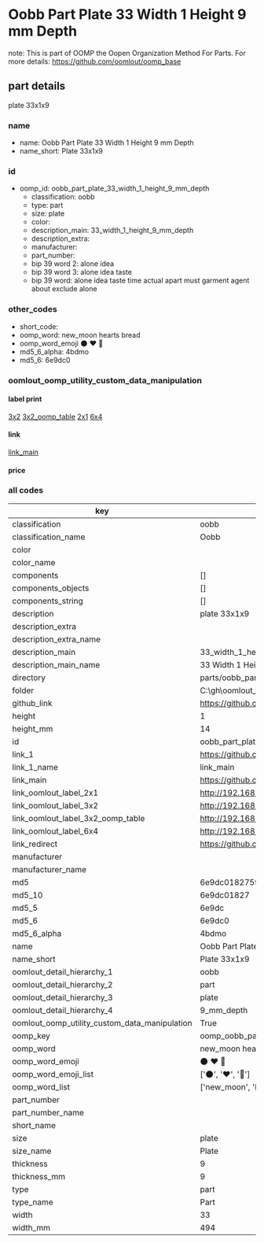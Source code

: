 # Oobb Part Plate 33 Width 1 Height 9 mm Depth  

note: This is part of OOMP the Oopen Organization Method For Parts. For more details: https://github.com/oomlout/oomp_base

##  part details
  



plate 33x1x9



### name
* name: Oobb Part Plate 33 Width 1 Height 9 mm Depth
* name_short: Plate 33x1x9 
### id
* oomp_id: oobb_part_plate_33_width_1_height_9_mm_depth
  * classification: oobb
  * type: part
  * size: plate
  * color: 
  * description_main: 33_width_1_height_9_mm_depth
  * description_extra: 
  * manufacturer: 
  * part_number: 
  * bip 39 word 2: alone idea
  * bip 39 word 3: alone idea taste
  * bip 39 word: alone idea taste time actual apart must garment agent about exclude alone

### other_codes
* short_code: 
* oomp_word: new_moon hearts bread
* oomp_word_emoji :new_moon: :hearts: :bread:
* md5_6_alpha: 4bdmo
* md5_6: 6e9dc0






### oomlout_oomp_utility_custom_data_manipulation
#### label print
[3x2](http://192.168.1.245:1112/?label=oomp%204bdmo)
[3x2_oomp_table](http://192.168.1.108:1112/?label=oomp%204bdmo)
[2x1](http://192.168.1.242:1112/?label=oomp%204bdmo)
[6x4](http://192.168.1.55:1112/?label=oomp%204bdmo)    

#### link

[link_main](https://github.com/oomlout/oomlout_oobb_version_4_generated_parts/tree/main/navigation_oomp/oobb/part/plate/33_width_1_height_9_mm_depth/part)                              

#### price







### all codes 
| key | value |  
| --- | --- |  
| classification | oobb |  
| classification_name | Oobb |  
| color |  |  
| color_name |  |  
| components | [] |  
| components_objects | [] |  
| components_string | [] |  
| description | plate 33x1x9 |  
| description_extra |  |  
| description_extra_name |  |  
| description_main | 33_width_1_height_9_mm_depth |  
| description_main_name | 33 Width 1 Height 9 mm Depth |  
| directory | parts/oobb_part_plate_33_width_1_height_9_mm_depth |  
| folder | C:\gh\oomlout_oobb_version_4_generated_parts\parts\oobb_part_plate_33_width_1_height_9_mm_depth |  
| github_link | https://github.com/oomlout/oomlout_oomp_part_src/tree/main/parts/oobb_part_plate_33_width_1_height_9_mm_depth |  
| height | 1 |  
| height_mm | 14 |  
| id | oobb_part_plate_33_width_1_height_9_mm_depth |  
| link_1 | https://github.com/oomlout/oomlout_oobb_version_4_generated_parts/tree/main/navigation_oomp/oobb/part/plate/33_width_1_height_9_mm_depth/part |  
| link_1_name | link_main |  
| link_main | https://github.com/oomlout/oomlout_oobb_version_4_generated_parts/tree/main/navigation_oomp/oobb/part/plate/33_width_1_height_9_mm_depth/part |  
| link_oomlout_label_2x1 | http://192.168.1.242:1112/?label=oomp%204bdmo |  
| link_oomlout_label_3x2 | http://192.168.1.245:1112/?label=oomp%204bdmo |  
| link_oomlout_label_3x2_oomp_table | http://192.168.1.108:1112/?label=oomp%204bdmo |  
| link_oomlout_label_6x4 | http://192.168.1.55:1112/?label=oomp%204bdmo |  
| link_redirect | https://github.com/oomlout/oomlout_oobb_version_4_generated_parts/tree/main/parts/oobb_plate_33_01_09 |  
| manufacturer |  |  
| manufacturer_name |  |  
| md5 | 6e9dc018275ff24029017e25bc5c1837 |  
| md5_10 | 6e9dc01827 |  
| md5_5 | 6e9dc |  
| md5_6 | 6e9dc0 |  
| md5_6_alpha | 4bdmo |  
| name | Oobb Part Plate 33 Width 1 Height 9 mm Depth |  
| name_short | Plate 33x1x9  |  
| oomlout_detail_hierarchy_1 | oobb |  
| oomlout_detail_hierarchy_2 | part |  
| oomlout_detail_hierarchy_3 | plate |  
| oomlout_detail_hierarchy_4 | 9_mm_depth |  
| oomlout_oomp_utility_custom_data_manipulation | True |  
| oomp_key | oomp_oobb_part_plate_33_width_1_height_9_mm_depth |  
| oomp_word | new_moon hearts bread |  
| oomp_word_emoji | :new_moon: :hearts: :bread: |  
| oomp_word_emoji_list | [':new_moon:', ':hearts:', ':bread:'] |  
| oomp_word_list | ['new_moon', 'hearts', 'bread'] |  
| part_number |  |  
| part_number_name |  |  
| short_name |  |  
| size | plate |  
| size_name | Plate |  
| thickness | 9 |  
| thickness_mm | 9 |  
| type | part |  
| type_name | Part |  
| width | 33 |  
| width_mm | 494 |  
